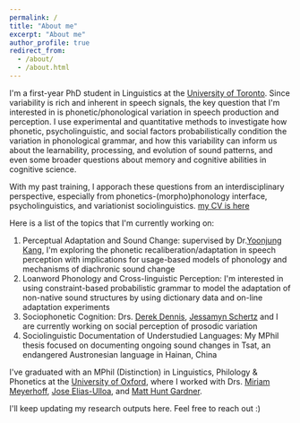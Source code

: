 ```yaml
---
permalink: /
title: "About me"
excerpt: "About me"
author_profile: true
redirect_from: 
  - /about/
  - /about.html
---
```


I'm a first-year PhD student in Linguistics at the [University of Toronto](https://www.linguistics.utoronto.ca). Since variability is rich and inherent in speech signals, the key question that I'm interested in is phonetic/phonological variation in speech production and perception. I use experimental and quantitative methods to investigate how phonetic, psycholinguistic, and social factors probabilistically condition the variation in phonological grammar, and how this variability can inform us about the learnability, processing, and evolution of sound patterns, and even some broader questions about memory and cognitive abilities in cognitive science. 

With my past training, I apporach these questions from an interdisciplinary perspective, especially from phonetics-(morpho)phonology interface, psycholinguistics, and variationist sociolinguistics. [my CV is here](https://drive.google.com/file/d/1W7Tu_o_kVpxBblMywxOP27UgWudizcA_/view?usp=sharing)

Here is a list of the topics that I'm currently working on:
1. Perceptual Adaptation and Sound Change: supervised by Dr.[Yoonjung Kang](https://www.yoonjungkang.com/), I'm exploring the phonetic recaliberation/adaptation in speech perception with implications for usage-based models of phonology and mechanisms of diachronic sound change
2. Loanword Phonology and Cross-linguistic Perception: I'm interested in using constraint-based probabilistic grammar to model the adaptation of non-native sound structures by using dictionary data and on-line adaptation experiments 
3. Sociophonetic Cognition: Drs. [Derek Dennis](https://www.utm.utoronto.ca/language-studies/people/derek-denis), [Jessamyn Schertz](http://individual.utoronto.ca/jschertz/index.shtml) and I are currently working on social perception of prosodic variation
4. Sociolinguistic Documentation of Understudied Languages: My MPhil thesis focused on documenting ongoing sound changes in Tsat, an endangered Austronesian language in Hainan, China

I've graduated with an MPhil (Distinction) in Linguistics, Philology & Phonetics at the [University of Oxford](https://www.ling-phil.ox.ac.uk), where I worked with Drs. [Miriam Meyerhoff](https://www.asc.ox.ac.uk/person/professor-miriam-meyerhoff),  [Jose Elias-Ulloa](https://www.ling-phil.ox.ac.uk/people/jose-elias-ulloa), and [Matt Hunt Gardner](https://www.matthuntgardner.com). 

I'll keep updating my research outputs here. Feel free to reach out :)  

